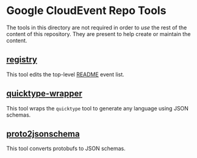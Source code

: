 # Google CloudEvent Repo Tools

The tools in this directory are not required in order to *use* the
rest of the content of this repository. They are present to help
create or maintain the content.

## [registry](./registry/readme.md)

This tool edits the top-level [README](../README.md) event list.

## [quicktype-wrapper](./quicktype-wrapper/README.md)

This tool wraps the `quicktype` tool to generate any language using JSON schemas.

## [proto2jsonschema](./proto2jsonschema/README.md)

This tool converts protobufs to JSON schemas.
